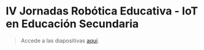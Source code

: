 # IV Jornadas Robótica Educativa - IoT en Educación Secundaria

> Accede a las diapositivas [aquí](https://wikitic.github.io/iv-jornadas-robotica-educativa-2019-murcia/).
